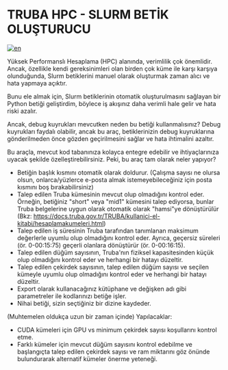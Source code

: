 # TRUBA HPC - SLURM BETİK OLUŞTURUCU

[![en](https://img.shields.io/badge/ReadMe-English-blue?style=for-the-badge&link=https%3A%2F%2Fgithub.com%2Faugalip%2Ftruba-hpc-slurm-generator%2Fblob%2Fmain%2FREADME.tr.md)](https://github.com/augalip/truba-hpc-slurm-generator/blob/main/README.md)

Yüksek Performanslı Hesaplama (HPC) alanında, verimlilik çok önemlidir. Ancak, özellikle kendi gereksinimleri olan birden çok küme ile karşı karşıya olunduğunda, Slurm betiklerini manuel olarak oluşturmak zaman alıcı ve hata yapmaya açıktır.

Bunu ele almak için, Slurm betiklerinin otomatik oluşturulmasını sağlayan bir Python betiği geliştirdim, böylece iş akışınız daha verimli hale gelir ve hata riski azalır.

Ancak, debug kuyrukları mevcutken neden bu betiği kullanmalısınız? Debug kuyrukları faydalı olabilir, ancak bu araç, betiklerinizin debug kuyruklarına gönderilmeden önce gözden geçirilmesini sağlar ve hata ihtimalini azaltır.

Bu araçla, mevcut kod tabanınıza kolayca entegre edebilir ve ihtiyaçlarınıza uyacak şekilde özelleştirebilirsiniz. Peki, bu araç tam olarak neler yapıyor?

- Betiğin başlık kısmını otomatik olarak doldurur. (Çalışma sayısı ne olursa olsun, onlarca/yüzlerce e-posta almak istemeyebileceğiniz için posta kısmını boş bırakabilirsiniz)
- Talep edilen Truba kümesinin mevcut olup olmadığını kontrol eder. Örneğin, betiğiniz "short" veya "mid1" kümesini talep ediyorsa, bunlar Truba belgelerine uygun olarak otomatik olarak "hamsi"ye dönüştürülür (Bkz: https://docs.truba.gov.tr/TRUBA/kullanici-el-kitabi/hesaplamakumeleri.html)
- Talep edilen iş süresinin Truba tarafından tanımlanan maksimum değerlerle uyumlu olup olmadığını kontrol eder. Ayrıca, geçersiz süreleri (ör. 0-00:15:75) geçerli olanlara dönüştürür (ör. 0-00:16:15).
- Talep edilen düğüm sayısının, Truba'nın fiziksel kapasitesinden küçük olup olmadığını kontrol eder ve herhangi bir hatayı düzeltir.
- Talep edilen çekirdek sayısının, talep edilen düğüm sayısı ve seçilen kümeyle uyumlu olup olmadığını kontrol eder ve herhangi bir hatayı düzeltir.
- Export olarak kullanacağınız kütüphane ve değişken adı gibi parametreler ile kodlarınızı betiğe işler.
- Nihai betiği, sizin seçtiğiniz bir dizine kaydeder.

(Muhtemelen oldukça uzun bir zaman içinde) Yapılacaklar:
- CUDA kümeleri için GPU vs minimum çekirdek sayısı koşullarını kontrol etme.
- Farklı kümeler için mevcut düğüm sayısını kontrol edebilme ve başlangıçta talep edilen çekirdek sayısı ve ram miktarını göz önünde bulundurarak alternatif kümeler önerme yeteneği.




